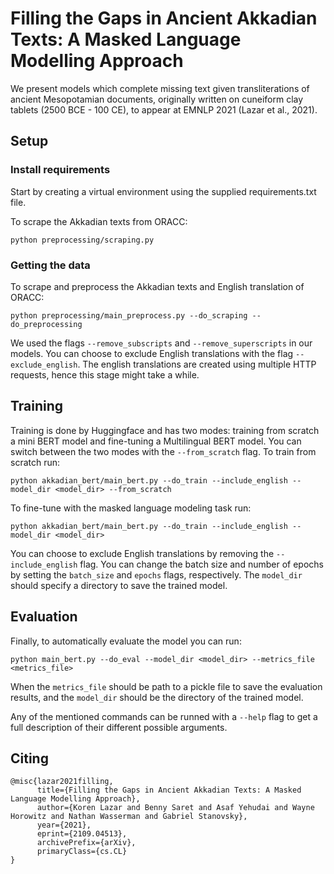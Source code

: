 # Filling the Gaps in Ancient Akkadian Texts: A Masked Language Modelling Approach

We present models which complete missing text given transliterations of ancient Mesopotamian documents, originally written on cuneiform clay tablets (2500 BCE - 100 CE), to appear at EMNLP 2021 (Lazar et al., 2021).


## Setup

### Install requirements

Start by creating a virtual environment using the supplied requirements.txt file.

To scrape the Akkadian texts from ORACC:
```shell script
python preprocessing/scraping.py
```

### Getting the data

To scrape and preprocess the Akkadian texts and English translation of ORACC:
```shell script
python preprocessing/main_preprocess.py --do_scraping --do_preprocessing
```
We used the flags ``--remove_subscripts`` and ``--remove_superscripts`` in our models.
You can choose to exclude English translations with the flag ``--exclude_english``.
The english translations are created using multiple HTTP requests, hence this stage might take a while.

## Training

Training is done by Huggingface and has two modes: training from scratch a mini BERT model and fine-tuning a Multilingual BERT model.
You can switch between the two modes with the ``--from_scratch`` flag.
To train from scratch run:
```shell script
python akkadian_bert/main_bert.py --do_train --include_english --model_dir <model_dir> --from_scratch
```
To fine-tune with the masked language modeling task run:
```shell script
python akkadian_bert/main_bert.py --do_train --include_english --model_dir <model_dir>
```

You can choose to exclude English translations by removing the ``--include_english`` flag.
You can change the batch size and number of epochs by setting the ``batch_size`` and ``epochs`` flags, respectively.
The ``model_dir`` should specify a directory to save the trained model.

## Evaluation

Finally, to automatically evaluate the model you can run:
```
python main_bert.py --do_eval --model_dir <model_dir> --metrics_file <metrics_file>
```
When the ``metrics_file`` should be path to a pickle file to save the evaluation results, and the ``model_dir`` should be the directory of the trained model.

Any of the mentioned commands can be runned with a ``--help`` flag to get a full description of their different possible arguments.

## Citing 
```
@misc{lazar2021filling,
      title={Filling the Gaps in Ancient Akkadian Texts: A Masked Language Modelling Approach}, 
      author={Koren Lazar and Benny Saret and Asaf Yehudai and Wayne Horowitz and Nathan Wasserman and Gabriel Stanovsky},
      year={2021},
      eprint={2109.04513},
      archivePrefix={arXiv},
      primaryClass={cs.CL}
}
```
